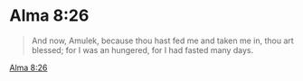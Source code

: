 # Alma 8:26

> And now, Amulek, because thou hast fed me and taken me in, thou art blessed; for I was an hungered, for I had fasted many days.

[Alma 8:26](https://www.churchofjesuschrist.org/study/scriptures/bofm/alma/8?lang=eng&id=p26#p26)


